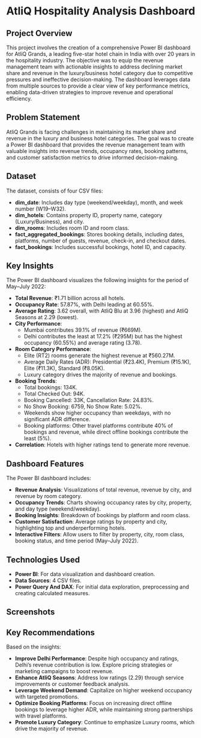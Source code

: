 # AtliQ Hospitality Analysis Dashboard

## Project Overview
This project involves the creation of a comprehensive Power BI dashboard for AtliQ Grands, a leading five-star hotel chain in India with over 20 years in the hospitality industry. The objective was to equip the revenue management team with actionable insights to address declining market share and revenue in the luxury/business hotel category due to competitive pressures and ineffective decision-making. The dashboard leverages data from multiple sources to provide a clear view of key performance metrics, enabling data-driven strategies to improve revenue and operational efficiency.


## Problem Statement
AtliQ Grands is facing challenges in maintaining its market share and revenue in the luxury and business hotel categories. The goal was to create a Power BI dashboard that provides the revenue management team with valuable insights into revenue trends, occupancy rates, booking patterns, and customer satisfaction metrics to drive informed decision-making.

## Dataset
The dataset, consists of four CSV files:
- **dim_date**: Includes day type (weekend/weekday), month, and week number (W19–W32).
- **dim_hotels**: Contains property ID, property name, category (Luxury/Business), and city.
- **dim_rooms**: Includes room ID and room class.
- **fact_aggregated_bookings**: Stores booking details, including dates, platforms, number of guests, revenue, check-in, and checkout dates.
- **fact_bookings**: Includes successful bookings, hotel ID, and capacity.

## Key Insights
The Power BI dashboard visualizes the following insights for the period of May–July 2022:
- **Total Revenue**: ₹1.71 billion across all hotels.
- **Occupancy Rate**: 57.87%, with Delhi leading at 60.55%.
- **Average Rating**: 3.62 overall, with AtliQ Blu at 3.96 (highest) and AtliQ Seasons at 2.29 (lowest).
- **City Performance**:
  - Mumbai contributes 39.1% of revenue (₹669M).
  - Delhi contributes the least at 17.2% (₹295M) but has the highest occupancy (60.55%) and average rating (3.78).
- **Room Category Performance**:
  - Elite (RT2) rooms generate the highest revenue at ₹560.27M.
  - Average Daily Rates (ADR): Presidential (₹23.4K), Premium (₹15.1K), Elite (₹11.3K), Standard (₹8.05K).
  - Luxury category drives the majority of revenue and bookings.
- **Booking Trends**:
  - Total bookings: 134K.
  - Total Checked Out: 94K.
  - Booking Cancelled: 33K, Cancellation Rate: 24.83%.
  - No Show Booking: 6759, No Show Rate: 5.02%.
  - Weekends show higher occupancy than weekdays, with no significant ADR difference.
  - Booking platforms: Other travel platforms contribute 40% of bookings and revenue, while direct offline bookings contribute the least (5%).
- **Correlation**: Hotels with higher ratings tend to generate more revenue.

## Dashboard Features
The Power BI dashboard includes:
- **Revenue Analysis**: Visualizations of total revenue, revenue by city, and revenue by room category.
- **Occupancy Trends**: Charts showing occupancy rates by city, property, and day type (weekend/weekday).
- **Booking Insights**: Breakdown of bookings by platform and room class.
- **Customer Satisfaction**: Average ratings by property and city, highlighting top and underperforming hotels.
- **Interactive Filters**: Allow users to filter by property, city, room class, booking status, and time period (May–July 2022).

## Technologies Used
- **Power BI**: For data visualization and dashboard creation.
- **Data Sources**: 4 CSV files.
- **Power Query And DAX**: For initial data exploration, preprocessing and creating calculated measures.


## Screenshots


## Key Recommendations
Based on the insights:
- **Improve Delhi Performance**: Despite high occupancy and ratings, Delhi’s revenue contribution is low. Explore pricing strategies or marketing campaigns to boost revenue.
- **Enhance AtliQ Seasons**: Address low ratings (2.29) through service improvements or customer feedback analysis.
- **Leverage Weekend Demand**: Capitalize on higher weekend occupancy with targeted promotions.
- **Optimize Booking Platforms**: Focus on increasing direct offline bookings to leverage higher ADR, while maintaining strong partnerships with travel platforms.
- **Promote Luxury Category**: Continue to emphasize Luxury rooms, which drive the majority of revenue.
